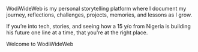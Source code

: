 WodiWideWeb is my personal storytelling platform where I document my journey, reflections, challenges, projects, memories, and lessons as I grow. 

If you’re into tech, stories, and seeing how a 15 y/o from Nigeria is building his future one line at a time, that you're at the right place. 

Welcome to WodiWideWeb